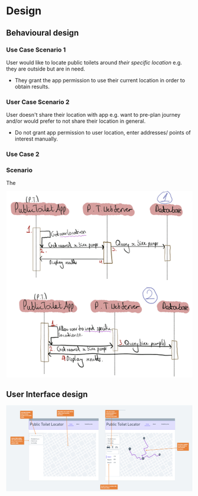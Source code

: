 # Design

## Behavioural design
### Use Case Scenario 1
User would like to locate public toilets around *their specific location* e.g. they are outside but are in need.
 - They grant the app permission to use their current location in order to obtain results.

### User Case Scenario 2
User doesn't share their location with app e.g. want to pre-plan journey and/or would prefer to not share their location in general.
 - Do not grant app permission to user location, enter addresses/ points of interest manually.

### Use Case 2
### Scenario
The 


![Insert your Interaction/Sequence Diagrams for each use-case here.](images/sequence.png)

## User Interface design


![Insert your wireframe screenshots for each use-case here](images/wireframe1.png)
